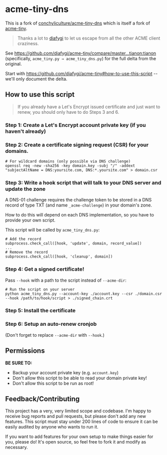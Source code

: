 # acme-tiny-dns

This is a fork of [conchyliculture/acme-tiny-dns](https://github.com/conchyliculture/acme-tiny-dns) which is itself a fork of [acme-tiny](https://github.com/diafygi/acme-tiny).

> Thanks a lot to [diafygi](https://github.com/diafygi) to let us escape from all the other ACME client craziness.

See https://github.com/diafygi/acme-tiny/compare/master...tianon:tianon (specifically, `acme_tiny.py → acme_tiny_dns.py`) for the full delta from the original.

Start with https://github.com/diafygi/acme-tiny#how-to-use-this-script -- we'll only document the delta.

## How to use this script

> If you already have a Let's Encrypt issued certificate and just want to renew,
> you should only have to do Steps 3 and 6.

### Step 1: Create a Let's Encrypt account private key (if you haven't already)

### Step 2: Create a certificate signing request (CSR) for your domains.

```
# For wildcard domains (only possible via DNS challenge)
openssl req -new -sha256 -key domain.key -subj "/" -addext "subjectAltName = DNS:yoursite.com, DNS:*.yoursite.com" > domain.csr
```

### Step 3: Write a hook script that will talk to your DNS server and update the zone

A DNS-01 challenge requires the challenge token to be stored in a DNS record of type TXT (and name `_acme-challenge`) in your domain's zone.

How to do this will depend on each DNS implementation, so you have to provide your own script.

This script will be called by `acme_tiny_dns.py`:

```
# Add the record
subprocess.check_call([hook, 'update', domain, record_value])
...
# Remove the record
subprocess.check_call([hook, 'cleanup', domain])
```

### Step 4: Get a signed certificate!

Pass `--hook` with a path to the script instead of `--acme-dir`:

```
# Run the script on your server
python acme_tiny_dns.py --account-key ./account.key --csr ./domain.csr --hook /path/to/hook/script > ./signed_chain.crt
```

### Step 5: Install the certificate

### Step 6: Setup an auto-renew cronjob

(Don't forget to replace `--acme-dir` with `--hook`.)

## Permissions

**BE SURE TO:**
* Backup your account private key (e.g. `account.key`)
* Don't allow this script to be able to read your domain private key!
* Don't allow this script to be run as root!

## Feedback/Contributing

This project has a very, very limited scope and codebase. I'm happy to receive
bug reports and pull requests, but please don't add any new features. This
script must stay under 200 lines of code to ensure it can be easily audited by
anyone who wants to run it.

If you want to add features for your own setup to make things easier for you,
please do! It's open source, so feel free to fork it and modify as necessary.
